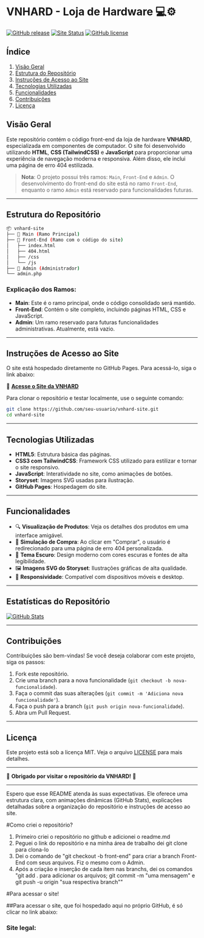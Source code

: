 # VNHARD - Loja de Hardware 💻⚙️

[![GitHub release](https://img.shields.io/github/v/release/seu-usuario/vnhard-site?style=for-the-badge)](https://github.com/seu-usuario/vnhard-site/releases)
[![Site Status](https://img.shields.io/website-up-down-green-red/http/shields.io.svg?style=for-the-badge)](https://seu-usuario.github.io/vnhard-site/)
[![GitHub license](https://img.shields.io/github/license/seu-usuario/vnhard-site?style=for-the-badge)](https://github.com/seu-usuario/vnhard-site/blob/main/LICENSE)

## Índice

1. [Visão Geral](#visão-geral)
2. [Estrutura do Repositório](#estrutura-do-repositório)
3. [Instruções de Acesso ao Site](#instruções-de-acesso-ao-site)
4. [Tecnologias Utilizadas](#tecnologias-utilizadas)
5. [Funcionalidades](#funcionalidades)
6. [Contribuições](#contribuições)
7. [Licença](#licença)

## Visão Geral

Este repositório contém o código front-end da loja de hardware **VNHARD**, especializada em componentes de computador. O site foi desenvolvido utilizando **HTML**, **CSS (TailwindCSS)** e **JavaScript** para proporcionar uma experiência de navegação moderna e responsiva. Além disso, ele inclui uma página de erro 404 estilizada.

> **Nota**: O projeto possui três ramos: `Main`, `Front-End` e `Admin`. O desenvolvimento do front-end do site está no ramo `Front-End`, enquanto o ramo `Admin` está reservado para funcionalidades futuras.

---

## Estrutura do Repositório

```bash
📦 vnhard-site
├── 📂 Main (Ramo Principal)
├── 📂 Front-End (Ramo com o código do site)
│   ├── index.html
│   ├── 404.html
│   ├── /css
│   └── /js
├── 📂 Admin (Administrador)
└── admin.php
```

### Explicação dos Ramos:

- **Main**: Este é o ramo principal, onde o código consolidado será mantido.
- **Front-End**: Contém o site completo, incluindo páginas HTML, CSS e JavaScript.
- **Admin**: Um ramo reservado para futuras funcionalidades administrativas. Atualmente, está vazio.

---

## Instruções de Acesso ao Site

O site está hospedado diretamente no GitHub Pages. Para acessá-lo, siga o link abaixo:

🔗 **[Acesse o Site da VNHARD](https://seu-usuario.github.io/vnhard-site/)**

Para clonar o repositório e testar localmente, use o seguinte comando:

```bash
git clone https://github.com/seu-usuario/vnhard-site.git
cd vnhard-site
```

---

## Tecnologias Utilizadas

- **HTML5**: Estrutura básica das páginas.
- **CSS3 com TailwindCSS**: Framework CSS utilizado para estilizar e tornar o site responsivo.
- **JavaScript**: Interatividade no site, como animações de botões.
- **Storyset**: Imagens SVG usadas para ilustração.
- **GitHub Pages**: Hospedagem do site.

---

## Funcionalidades

- 🔍 **Visualização de Produtos**: Veja os detalhes dos produtos em uma interface amigável.
- 🛒 **Simulação de Compra**: Ao clicar em "Comprar", o usuário é redirecionado para uma página de erro 404 personalizada.
- 🎨 **Tema Escuro**: Design moderno com cores escuras e fontes de alta legibilidade.
- 🖼️ **Imagens SVG do Storyset**: Ilustrações gráficas de alta qualidade.
- 📱 **Responsividade**: Compatível com dispositivos móveis e desktop.

---

## Estatísticas do Repositório

[![GitHub Stats](https://github-readme-stats.vercel.app/api?username=seu-usuario&repo=vnhard-site&show_icons=true&theme=radical)](https://github.com/seu-usuario/vnhard-site)

---

## Contribuições

Contribuições são bem-vindas! Se você deseja colaborar com este projeto, siga os passos:

1. Fork este repositório.
2. Crie uma branch para a nova funcionalidade (`git checkout -b nova-funcionalidade`).
3. Faça o commit das suas alterações (`git commit -m 'Adiciona nova funcionalidade'`).
4. Faça o push para a branch (`git push origin nova-funcionalidade`).
5. Abra um Pull Request.

---

## Licença

Este projeto está sob a licença MIT. Veja o arquivo [LICENSE](https://github.com/seu-usuario/vnhard-site/blob/main/LICENSE) para mais detalhes.

---

🎉 **Obrigado por visitar o repositório da VNHARD!** 🎉

---

Espero que esse README atenda às suas expectativas. Ele oferece uma estrutura clara, com animações dinâmicas (GitHub Stats), explicações detalhadas sobre a organização do repositório e instruções de acesso ao site.



#Como criei o repositório?

1. Primeiro criei o repositório no github e adicionei o readme.md
2. Peguei o link do repositório e na minha área de trabalho dei git clone para clona-lo
3. Dei o comando de "git checkout -b front-end" para criar a branch Front-End com seus arquivos. Fiz o mesmo com o Admin.
4. Após a criação e inserção de cada item nas branchs, dei os comandos "git add . para adicionar os arquivos; git commit -m "uma mensagem" e git push -u origin "sua respectiva branch""

#Para acessar o site!

##Para acessar o site, que foi hospedado aqui no próprio GitHub, é só clicar no link abaixo:
### Site legal: 

